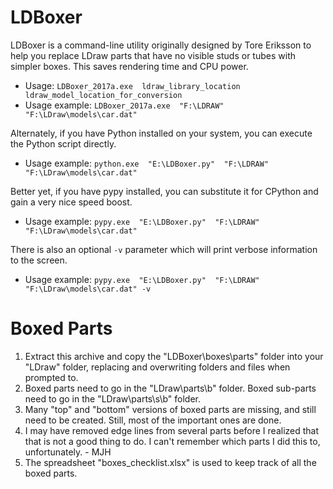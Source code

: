 # LDBoxer

LDBoxer is a command-line utility originally designed by Tore Eriksson to help you replace LDraw parts that have no visible studs or tubes with simpler boxes. This saves rendering time and CPU power.

* Usage:  `LDBoxer_2017a.exe  ldraw_library_location  ldraw_model_location_for_conversion`
* Usage example:  `LDBoxer_2017a.exe  "F:\LDRAW"  "F:\LDraw\models\car.dat"`

Alternately, if you have Python installed on your system, you can execute the Python script directly.

* Usage example: `python.exe  "E:\LDBoxer.py"  "F:\LDRAW"  "F:\LDraw\models\car.dat"`

Better yet, if you have pypy installed, you can substitute it for CPython and gain a very nice speed boost.

* Usage example: `pypy.exe  "E:\LDBoxer.py"  "F:\LDRAW"  "F:\LDraw\models\car.dat"`

There is also an optional `-v` parameter which will print verbose information to the screen.

* Usage example: `pypy.exe  "E:\LDBoxer.py"  "F:\LDRAW"  "F:\LDraw\models\car.dat" -v`

# Boxed Parts

1. Extract this archive and copy the "LDBoxer\boxes\parts" folder into your "LDraw" folder, replacing and overwriting folders and files when prompted to.
1. Boxed parts need to go in the "LDraw\parts\b" folder. Boxed sub-parts need to go in the "LDraw\parts\s\b" folder.
1. Many "top" and "bottom" versions of boxed parts are missing, and still need to be created. Still, most of the important ones are done.
1. I may have removed edge lines from several parts before I realized that that is not a good thing to do. I can't remember which parts I did this to, unfortunately. - MJH
1. The spreadsheet "boxes_checklist.xlsx" is used to keep track of all the boxed parts.
